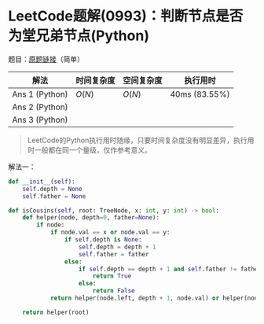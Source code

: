 # LeetCode题解(0993)：判断节点是否为堂兄弟节点(Python)

题目：[原题链接](https://leetcode-cn.com/problems/cousins-in-binary-tree/)（简单）

| 解法           | 时间复杂度 | 空间复杂度 | 执行用时      |
| -------------- | ---------- | ---------- | ------------- |
| Ans 1 (Python) | $O(N)$     | $O(N)$     | 40ms (83.55%) |
| Ans 2 (Python) |            |            |               |
| Ans 3 (Python) |            |            |               |

>  LeetCode的Python执行用时随缘，只要时间复杂度没有明显差异，执行用时一般都在同一个量级，仅作参考意义。

解法一：

```python
def __init__(self):
    self.depth = None
    self.father = None

def isCousins(self, root: TreeNode, x: int, y: int) -> bool:
    def helper(node, depth=0, father=None):
        if node:
            if node.val == x or node.val == y:
                if self.depth is None:
                    self.depth = depth + 1
                    self.father = father
                else:
                    if self.depth == depth + 1 and self.father != father:
                        return True
                    else:
                        return False
            return helper(node.left, depth + 1, node.val) or helper(node.right, depth + 1, node.val)

    return helper(root)
```